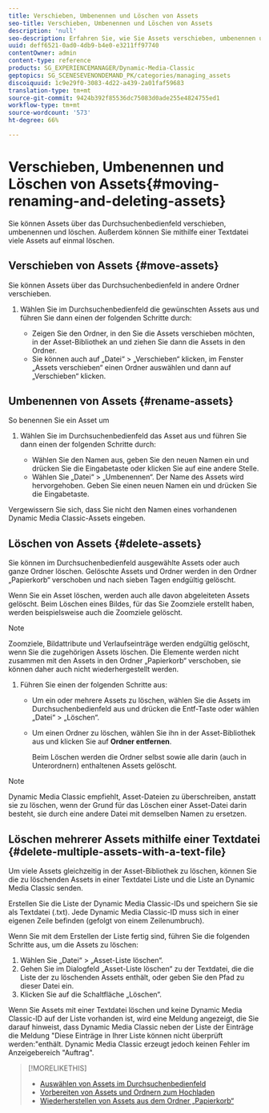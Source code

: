 ```yaml
---
title: Verschieben, Umbenennen und Löschen von Assets
seo-title: Verschieben, Umbenennen und Löschen von Assets
description: 'null'
seo-description: Erfahren Sie, wie Sie Assets verschieben, umbenennen und löschen.
uuid: deff6521-0ad0-4db9-b4e0-e3211ff97740
contentOwner: admin
content-type: reference
products: SG_EXPERIENCEMANAGER/Dynamic-Media-Classic
geptopics: SG_SCENESEVENONDEMAND_PK/categories/managing_assets
discoiquuid: 1c9e29f0-3083-4d22-a439-2a01faf59683
translation-type: tm+mt
source-git-commit: 9424b392f85536dc75083d0ade255e4824755ed1
workflow-type: tm+mt
source-wordcount: '573'
ht-degree: 66%

---
```



# Verschieben, Umbenennen und Löschen von Assets{#moving-renaming-and-deleting-assets}

Sie können Assets über das Durchsuchenbedienfeld verschieben, umbenennen und löschen. Außerdem können Sie mithilfe einer Textdatei viele Assets auf einmal löschen.

## Verschieben von Assets {#move-assets}

Sie können Assets über das Durchsuchenbedienfeld in andere Ordner verschieben.

1. Wählen Sie im Durchsuchenbedienfeld die gewünschten Assets aus und führen Sie dann einen der folgenden Schritte durch:

   * Zeigen Sie den Ordner, in den Sie die Assets verschieben möchten, in der Asset-Bibliothek an und ziehen Sie dann die Assets in den Ordner.
   * Sie können auch auf „Datei“ > „Verschieben“ klicken, im Fenster „Assets verschieben“ einen Ordner auswählen und dann auf „Verschieben“ klicken.

## Umbenennen von Assets  {#rename-assets}

So benennen Sie ein Asset um

1. Wählen Sie im Durchsuchenbedienfeld das Asset aus und führen Sie dann einen der folgenden Schritte durch:

   * Wählen Sie den Namen aus, geben Sie den neuen Namen ein und drücken Sie die Eingabetaste oder klicken Sie auf eine andere Stelle.
   * Wählen Sie „Datei“ > „Umbenennen“. Der Name des Assets wird hervorgehoben. Geben Sie einen neuen Namen ein und drücken Sie die Eingabetaste.

Vergewissern Sie sich, dass Sie nicht den Namen eines vorhandenen Dynamic Media Classic-Assets eingeben.

## Löschen von Assets {#delete-assets}

Sie können im Durchsuchenbedienfeld ausgewählte Assets oder auch ganze Ordner löschen. Gelöschte Assets und Ordner werden in den Ordner „Papierkorb“ verschoben und nach sieben Tagen endgültig gelöscht.

Wenn Sie ein Asset löschen, werden auch alle davon abgeleiteten Assets gelöscht. Beim Löschen eines Bildes, für das Sie Zoomziele erstellt haben, werden beispielsweise auch die Zoomziele gelöscht.

>[!NOTE]
>
>Zoomziele, Bildattribute und Verlaufseinträge werden endgültig gelöscht, wenn Sie die zugehörigen Assets löschen. Die Elemente werden nicht zusammen mit den Assets in den Ordner „Papierkorb“ verschoben, sie können daher auch nicht wiederhergestellt werden.

1. Führen Sie einen der folgenden Schritte aus:

   * Um ein oder mehrere Assets zu löschen, wählen Sie die Assets im Durchsuchenbedienfeld aus und drücken die Entf-Taste oder wählen „Datei“ > „Löschen“.
   * Um einen Ordner zu löschen, wählen Sie ihn in der Asset-Bibliothek aus und klicken Sie auf **Ordner entfernen**.

      Beim Löschen werden die Ordner selbst sowie alle darin (auch in Unterordnern) enthaltenen Assets gelöscht.

>[!NOTE]
>
>Dynamic Media Classic empfiehlt, Asset-Dateien zu überschreiben, anstatt sie zu löschen, wenn der Grund für das Löschen einer Asset-Datei darin besteht, sie durch eine andere Datei mit demselben Namen zu ersetzen.

## Löschen mehrerer Assets mithilfe einer Textdatei {#delete-multiple-assets-with-a-text-file}

Um viele Assets gleichzeitig in der Asset-Bibliothek zu löschen, können Sie die zu löschenden Assets in einer Textdatei Liste und die Liste an Dynamic Media Classic senden.

Erstellen Sie die Liste der Dynamic Media Classic-IDs und speichern Sie sie als Textdatei (.txt). Jede Dynamic Media Classic-ID muss sich in einer eigenen Zeile befinden (gefolgt von einem Zeilenumbruch).

Wenn Sie mit dem Erstellen der Liste fertig sind, führen Sie die folgenden Schritte aus, um die Assets zu löschen:

1. Wählen Sie „Datei“ > „Asset-Liste löschen“.
1. Gehen Sie im Dialogfeld „Asset-Liste löschen“ zu der Textdatei, die die Liste der zu löschenden Assets enthält, oder geben Sie den Pfad zu dieser Datei ein.
1. Klicken Sie auf die Schaltfläche „Löschen“.

Wenn Sie Assets mit einer Textdatei löschen und keine Dynamic Media Classic-ID auf der Liste vorhanden ist, wird eine Meldung angezeigt, die Sie darauf hinweist, dass Dynamic Media Classic neben der Liste der Einträge die Meldung &quot;Diese Einträge in Ihrer Liste können nicht überprüft werden:&quot;enthält. Dynamic Media Classic erzeugt jedoch keinen Fehler im Anzeigebereich &quot;Auftrag&quot;.

>[!MORELIKETHIS]
>
>* [Auswählen von Assets im Durchsuchenbedienfeld](selecting-assets-browse-panel.md#selecting_assets_in_the_browse_panel)
>* [Vorbereiten von Assets und Ordnern zum Hochladen](uploading-files.md#preparing_your_assets_and_folders_for_uploading)
>* [Wiederherstellen von Assets aus dem Ordner „Papierkorb“](trash-folder.md#restoring_assets_from_the_trash_folder)

